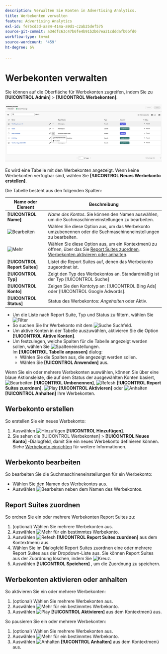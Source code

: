 ```yaml
---
description: Verwalten Sie Konten in Advertising Analytics.
title: Werbekonten verwalten
feature: Advertising Analytics
exl-id: fe75cd3d-aa84-414a-a9d1-c2ab25def575
source-git-commit: a34dfc63c47b6fe4b91b2b67ea21cdddafb0bfd0
workflow-type: tm+mt
source-wordcount: '459'
ht-degree: 6%

---
```


# Werbekonten verwalten

Sie können auf die Oberfläche für Werbekonten zugreifen, indem Sie zu **[!UICONTROL Admin]** > **[!UICONTROL Werbekonten]**.

![Werbekonten](assets/manage-ad-accounts.png)

Es wird eine Tabelle mit den Werbekonten angezeigt. Wenn keine Werbekonten verfügbar sind, wählen Sie **[!UICONTROL Neues Werbekonto erstellen]**.

Die Tabelle besteht aus den folgenden Spalten:

| Name oder Element | Beschreibung |
|---|---|
| **[!UICONTROL Name]** | *Name des Kontos*. Sie können den Namen auswählen, um die Suchmaschineneinstellungen zu bearbeiten. |
| ![Bearbeiten](https://spectrum.adobe.com/static/icons/workflow_18/Smock_Edit_18_N.svg) | Wählen Sie diese Option aus, um das Werbekonto umzubenennen oder die Suchmaschineneinstellungen zu bearbeiten. |
| ![Mehr](https://spectrum.adobe.com/static/icons/workflow_18/Smock_More_18_N.svg) | Wählen Sie diese Option aus, um ein Kontextmenü zu öffnen, über das Sie [Report Suites zuordnen](#map-reporting-suites), [Werbekonten aktivieren oder anhalten](#activate-or-pause-advertising-accounts). |
| **[!UICONTROL Report Suites]** | Listet die Report Suites auf, denen das Werbekonto zugeordnet ist. |
| **[!UICONTROL Typ]** | Zeigt den Typ des Werbekontos an. Standardmäßig ist der Typ [!UICONTROL Suche] |
| **[!UICONTROL Konto]** | Zeigen Sie den Kontotyp an: [!UICONTROL Bing Ads] oder [!UICONTROL Google Adwords]. |
| **[!UICONTROL Status]** | Status des Werbekontos: *Angehalten* oder Aktiv. |


- Um die Liste nach Report Suite, Typ und Status zu filtern, wählen Sie ![Filter](https://spectrum.adobe.com/static/icons/workflow_18/Smock_Filter_18_N.svg)
- So suchen Sie Ihr Werbekonto mit dem ![Suche](https://spectrum.adobe.com/static/icons/workflow_18/Smock_Search_18_N.svg) Suchfeld.
- Um aktive Konten in der Tabelle auszuwählen, aktivieren Sie die Option **[!UICONTROL Aktive Konten]**.
- Um festzulegen, welche Spalten für die Tabelle angezeigt werden sollen, wählen Sie ![Spalteneinstellungen](https://spectrum.adobe.com/static/icons/workflow_18/Smock_ColumnSettings_18_N.svg). <br/>Im **[!UICONTROL Tabelle anpassen]** dialog:
   - Wählen Sie die Spalten aus, die angezeigt werden sollen.
   - Wählen Sie **[!UICONTROL Anwenden]** aus.

Wenn Sie ein oder mehrere Werbekonten auswählen, können Sie über eine blaue Aktionsleiste, die auf dem Status der ausgewählten Konten basiert, ![Bearbeiten](https://spectrum.adobe.com/static/icons/workflow_18/Smock_Edit_18_N.svg) **[!UICONTROL Umbenennen]**, ![Refesh](https://spectrum.adobe.com/static/icons/workflow_18/Smock_Refresh_18_N.svg) **[!UICONTROL Report Suites zuordnen]**, ![Play](https://spectrum.adobe.com/static/icons/workflow_18/Smock_Play_18_N.svg) **[!UICONTROL Aktivieren]** oder ![Anhalten](https://spectrum.adobe.com/static/icons/workflow_18/Smock_Pause_18_N.svg) **[!UICONTROL Anhalten]** Ihre Werbekonten.

## Werbekonto erstellen

So erstellen Sie ein neues Werbekonto:

1. Auswählen ![Hinzufügen](https://spectrum.adobe.com/static/icons/workflow_18/Smock_AddCircle_18_N.svg) **[!UICONTROL Hinzufügen]**.
1. Sie sehen die [!UICONTROL Werbekonten] > **[!UICONTROL Neues Konto]** -Dialogfeld, damit Sie ein neues Werbekonto definieren können. Siehe [Werbekonto einrichten](aa-create-ad-account.md) für weitere Informationen.


## Werbekonto bearbeiten

So bearbeiten Sie die Suchmaschineneinstellungen für ein Werbekonto:

- Wählen Sie den Namen des Werbekontos aus.
- Auswählen ![Bearbeiten](https://spectrum.adobe.com/static/icons/workflow_18/Smock_Edit_18_N.svg) neben dem Namen des Werbekontos.

## Report Suites zuordnen

So ordnen Sie ein oder mehrere Werbekonten Report Suites zu:

1. (optional) Wählen Sie mehrere Werbekonten aus.
1. Auswählen ![Mehr](https://spectrum.adobe.com/static/icons/workflow_18/Smock_More_18_N.svg) für ein bestimmtes Werbekonto.
1. Auswählen ![Refesh](https://spectrum.adobe.com/static/icons/workflow_18/Smock_Refresh_18_N.svg) **[!UICONTROL Report Suites zuordnen]** aus dem Kontextmenü aus.
1. Wählen Sie im Dialogfeld Report Suites zuordnen eine oder mehrere Report Suites aus der Dropdown-Liste aus. Sie können Report Suites aus der Zuordnung löschen, indem Sie ![Kreuz](https://spectrum.adobe.com/static/icons/ui_18/CrossSize400.svg).
1. Auswählen **[!UICONTROL Speichern]** , um die Zuordnung zu speichern.


## Werbekonten aktivieren oder anhalten

So aktivieren Sie ein oder mehrere Werbekonten:

1. (optional) Wählen Sie mehrere Werbekonten aus.
1. Auswählen ![Mehr](https://spectrum.adobe.com/static/icons/workflow_18/Smock_More_18_N.svg) für ein bestimmtes Werbekonto.
1. Auswählen ![Play](https://spectrum.adobe.com/static/icons/workflow_18/Smock_Play_18_N.svg) **[!UICONTROL Aktivieren]** aus dem Kontextmenü aus.

So pausieren Sie ein oder mehrere Werbekonten:

1. (optional) Wählen Sie mehrere Werbekonten aus.
1. Auswählen ![Mehr](https://spectrum.adobe.com/static/icons/workflow_18/Smock_More_18_N.svg) für ein bestimmtes Werbekonto.
1. Auswählen ![Anhalten](https://spectrum.adobe.com/static/icons/workflow_18/Smock_Pause_18_N.svg) **[!UICONTROL Anhalten]** aus dem Kontextmenü aus.

